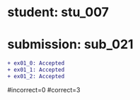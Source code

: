 # student: stu_007
# submission: sub_021

```diff
+ ex01_0: Accepted
+ ex01_1: Accepted
+ ex01_2: Accepted
```
#incorrect=0
#correct=3
